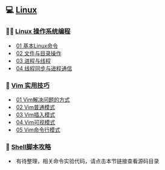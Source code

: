 ## :computer: [Linux](https://github.com/HaihuaHaihua/TechStack/blob/master/LinuxLearning/LinuxLearning.md)

### :man_teacher: [Linux 操作系统编程](https://github.com/HaihuaHaihua/TechStack/blob/master/LinuxLearning/Linux操作系统编程/README.md)

* ​	[01 基本Linux命令](https://github.com/HaihuaHaihua/TechStack/blob/master/LinuxLearning/Linux操作系统编程/01基本Linux命令.md)
* ​	[02 文件与目录操作](https://github.com/HaihuaHaihua/TechStack/blob/master/LinuxLearning/Linux操作系统编程/02文件与目录操作.md)
* ​	[03 进程与线程](https://github.com/HaihuaHaihua/TechStack/blob/master/LinuxLearning/Linux操作系统编程/03进程与线程.md)
* ​	[04 线程同步与进程通信](https://github.com/HaihuaHaihua/TechStack/blob/master/LinuxLearning/Linux操作系统编程/04线程同步与进程通信.md)

### :book: [Vim 实用技巧](https://github.com/HaihuaHaihua/TechStack/blob/master/LinuxLearning/Vim实用技巧/README.md)

* ​	[01 Vim解决问题的方式](https://github.com/HaihuaHaihua/TechStack/blob/master/LinuxLearning/Vim实用技巧/01Vim解决问题的方式.md)
* ​	[02 Vim普通模式](https://github.com/HaihuaHaihua/TechStack/blob/master/LinuxLearning/Vim实用技巧/02Vim普通模式.md)
* ​	[03 Vim插入模式](https://github.com/HaihuaHaihua/TechStack/blob/master/LinuxLearning/Vim实用技巧/03Vim插入模式.md)
* ​	[04 Vim可视模式](https://github.com/HaihuaHaihua/TechStack/blob/master/LinuxLearning/Vim实用技巧/04Vim可视模式.md)
* ​	[05 Vim命令行模式](https://github.com/HaihuaHaihua/TechStack/blob/master/LinuxLearning/Vim实用技巧/05Vim命令行模式.md)

### :book: [Shell脚本攻略](https://github.com/HaihuaHaihua/TechStack/blob/master/LinuxLearning/Shell脚本攻略/README.md) 

* ​    有待整理，相关命令实验代码，请点击本节链接查看源码目录

